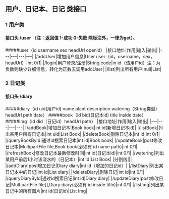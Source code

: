 ## 用户、日记本、日记 类接口
### 1 用户类
#### 接口头 /user  （注：返回值 1-成功 0-失败  除标注外，一律为get）、
#####user（id username sex headUrl openid）
|接口地址|作用|输入|输出|
|---|---|---|---|
|/addUser|增加用户信息|User user（id，username，sex，headUrl）|int 0/1|
|/login|用户登录/注册|String code|in id（该用户id）注：为负数则缺少详细信息，转化为正数去调用addUser|
|/list|列出所有用户|null|List<User>|


### 2 日记类
#### 接口头 /diary 
#####diary（id uid(用户id) name plant description watering（String类型） headUrl path date）
#####book（id bid(日记本id) title inside date）
#####img（id did（日记id）headUrl path）
|接口地址|作用|输入|输出|
|---|---|---|---|
|/addBook|增加日记本|Book book|int id(新增日记本id)|
|/listBook|列出某用户所有日记本|int uid|List Book|
|/deleteBook|删除日记本|int id|int 0/1|
|/queryBookById|通过id搜索日记本|int id|Book book|
|/updateBook|post修改日记本|MultipartFile file,Book book(必须有 id name path)|int 0/1|
|/refreshBook|修改日记本最新修改时间|int id(日记本id)|int 0/1|
|/watering|列出某用户前后1小时该浇水的（日记本）|int id|List Book|
|分割线|||
|/addDiary|post增加日记|Diary diary|int id（增加的日记id）|
|/listDiary|列出某日记本中的日记|int id|List diary|
|/deleteDiary|删除日记|int id|int 0/1|
|/queryDiaryById|通过id搜索日记|int id|Diary diary|
|/updateDiary|post修改日记|MultipartFile file[],Diary diary(必须有 id inside title)|int 0/1|
|/listImg|列出某日记中的所有图片|int id(日记id)|List Img|

